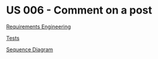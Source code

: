 # US 006 - Comment on a post

[Requirements Engineering](01.requirements-engineering/readme.md)

[Tests](02.tests/readme.md)

[Sequence Diagram](03.sequence-diagram/readme.md)
 